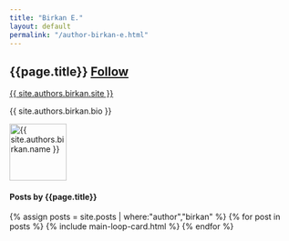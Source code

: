 ```yaml
---
title: "Birkan E."
layout: default
permalink: "/author-birkan-e.html"
---
```

<div class="container">
<div class="row justify-content-center">
    <div class="col-md-8">        
        <div class="row align-items-center mb-5">
            <div class="col-md-9">
                <h2 class="font-weight-bold">{{page.title}} <span class="small btn btn-outline-success btn-sm btn-round"><a href="{{ site.authors.birkan.twitter }}">Follow</a></span></h2>
                <p><a href="{{ site.authors.birkan.site }}">{{ site.authors.birkan.site }}</a></p>
                <p class="excerpt">{{ site.authors.birkan.bio }}</p>
            </div>
            <div class="col-md-3 text-right">
                <img alt="{{ site.authors.birkan.name }}" src="{{site.baseurl}}/{{ site.authors.birkan.avatar }}" class="rounded-circle" height="100" width="100">
            </div>
        </div>
        <h4 class="font-weight-bold spanborder"><span>Posts by {{page.title}}</span></h4>
            {% assign posts = site.posts | where:"author","birkan" %}
            {% for post in posts %}
            {% include main-loop-card.html %}
            {% endfor %}
    </div>
</div>
</div>
